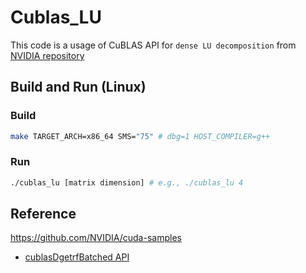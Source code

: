 # Cublas_LU

This code is a usage of CuBLAS API for `dense LU decomposition` from [NVIDIA repository](https://github.com/NVIDIA/cuda-samples)

## Build and Run (Linux)

### Build
```bash
make TARGET_ARCH=x86_64 SMS="75" # dbg=1 HOST_COMPILER=g++
```

### Run
```bash
./cublas_lu [matrix dimension] # e.g., ./cublas_lu 4
```

## Reference
https://github.com/NVIDIA/cuda-samples
- [cublasDgetrfBatched API](https://docs.nvidia.com/cuda/cublas/index.html?highlight=cublasDgetrfBatched#cublas-t-getrfbatched)